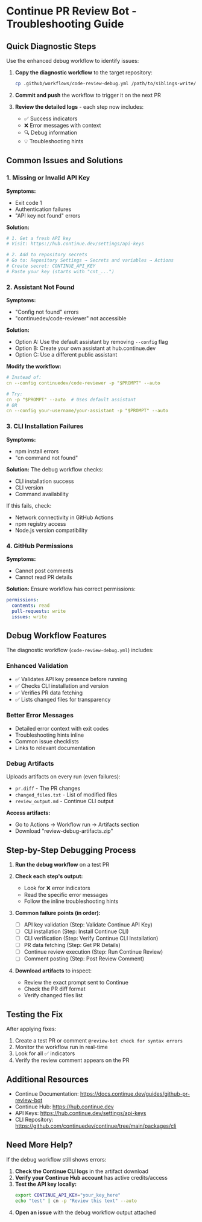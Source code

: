 # Continue PR Review Bot - Troubleshooting Guide

## Quick Diagnostic Steps

Use the enhanced debug workflow to identify issues:

1. **Copy the diagnostic workflow** to the target repository:

   ```bash
   cp .github/workflows/code-review-debug.yml /path/to/siblings-write/.github/workflows/
   ```

2. **Commit and push** the workflow to trigger it on the next PR

3. **Review the detailed logs** - each step now includes:
   - ✅ Success indicators
   - ❌ Error messages with context
   - 🔍 Debug information
   - 💡 Troubleshooting hints

## Common Issues and Solutions

### 1. Missing or Invalid API Key

**Symptoms:**

- Exit code 1
- Authentication failures
- "API key not found" errors

**Solution:**

```bash
# 1. Get a fresh API key
# Visit: https://hub.continue.dev/settings/api-keys

# 2. Add to repository secrets
# Go to: Repository Settings → Secrets and variables → Actions
# Create secret: CONTINUE_API_KEY
# Paste your key (starts with "cnt_...")
```

### 2. Assistant Not Found

**Symptoms:**

- "Config not found" errors
- "continuedev/code-reviewer" not accessible

**Solution:**

- Option A: Use the default assistant by removing `--config` flag
- Option B: Create your own assistant at hub.continue.dev
- Option C: Use a different public assistant

**Modify the workflow:**

```yaml
# Instead of:
cn --config continuedev/code-reviewer -p "$PROMPT" --auto

# Try:
cn -p "$PROMPT" --auto  # Uses default assistant
# OR
cn --config your-username/your-assistant -p "$PROMPT" --auto
```

### 3. CLI Installation Failures

**Symptoms:**

- npm install errors
- "cn command not found"

**Solution:**
The debug workflow checks:

- CLI installation success
- CLI version
- Command availability

If this fails, check:

- Network connectivity in GitHub Actions
- npm registry access
- Node.js version compatibility

### 4. GitHub Permissions

**Symptoms:**

- Cannot post comments
- Cannot read PR details

**Solution:**
Ensure workflow has correct permissions:

```yaml
permissions:
  contents: read
  pull-requests: write
  issues: write
```

## Debug Workflow Features

The diagnostic workflow (`code-review-debug.yml`) includes:

### Enhanced Validation

- ✅ Validates API key presence before running
- ✅ Checks CLI installation and version
- ✅ Verifies PR data fetching
- ✅ Lists changed files for transparency

### Better Error Messages

- Detailed error context with exit codes
- Troubleshooting hints inline
- Common issue checklists
- Links to relevant documentation

### Debug Artifacts

Uploads artifacts on every run (even failures):

- `pr.diff` - The PR changes
- `changed_files.txt` - List of modified files
- `review_output.md` - Continue CLI output

**Access artifacts:**

- Go to Actions → Workflow run → Artifacts section
- Download "review-debug-artifacts.zip"

## Step-by-Step Debugging Process

1. **Run the debug workflow** on a test PR

2. **Check each step's output:**

   - Look for ❌ error indicators
   - Read the specific error messages
   - Follow the inline troubleshooting hints

3. **Common failure points (in order):**

   - [ ] API key validation (Step: Validate Continue API Key)
   - [ ] CLI installation (Step: Install Continue CLI)
   - [ ] CLI verification (Step: Verify Continue CLI Installation)
   - [ ] PR data fetching (Step: Get PR Details)
   - [ ] Continue review execution (Step: Run Continue Review)
   - [ ] Comment posting (Step: Post Review Comment)

4. **Download artifacts** to inspect:
   - Review the exact prompt sent to Continue
   - Check the PR diff format
   - Verify changed files list

## Testing the Fix

After applying fixes:

1. Create a test PR or comment `@review-bot check for syntax errors`
2. Monitor the workflow run in real-time
3. Look for all ✅ indicators
4. Verify the review comment appears on the PR

## Additional Resources

- Continue Documentation: https://docs.continue.dev/guides/github-pr-review-bot
- Continue Hub: https://hub.continue.dev
- API Keys: https://hub.continue.dev/settings/api-keys
- CLI Repository: https://github.com/continuedev/continue/tree/main/packages/cli

## Need More Help?

If the debug workflow still shows errors:

1. **Check the Continue CLI logs** in the artifact download
2. **Verify your Continue Hub account** has active credits/access
3. **Test the API key locally:**
   ```bash
   export CONTINUE_API_KEY="your_key_here"
   echo "test" | cn -p "Review this text" --auto
   ```
4. **Open an issue** with the debug workflow output attached
